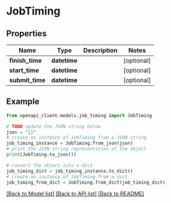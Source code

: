 # JobTiming


## Properties

Name | Type | Description | Notes
------------ | ------------- | ------------- | -------------
**finish_time** | **datetime** |  | [optional] 
**start_time** | **datetime** |  | [optional] 
**submit_time** | **datetime** |  | [optional] 

## Example

```python
from openapi_client.models.job_timing import JobTiming

# TODO update the JSON string below
json = "{}"
# create an instance of JobTiming from a JSON string
job_timing_instance = JobTiming.from_json(json)
# print the JSON string representation of the object
print(JobTiming.to_json())

# convert the object into a dict
job_timing_dict = job_timing_instance.to_dict()
# create an instance of JobTiming from a dict
job_timing_from_dict = JobTiming.from_dict(job_timing_dict)
```
[[Back to Model list]](../README.md#documentation-for-models) [[Back to API list]](../README.md#documentation-for-api-endpoints) [[Back to README]](../README.md)



